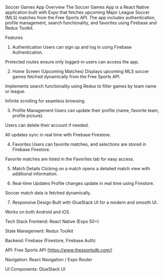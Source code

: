 Soccer Games App
Overview
The Soccer Games App is a React Native application built with Expo that fetches upcoming Major League Soccer (MLS) matches from the Free Sports API. The app includes authentication, profile management, search functionality, and favorites using Firebase and Redux Toolkit.

Features
1. Authentication
Users can sign up and log in using Firebase Authentication.

Protected routes ensure only logged-in users can access the app.

2. Home Screen (Upcoming Matches)
Displays upcoming MLS soccer games fetched dynamically from the Free Sports API.

Implements search functionality using Redux to filter games by team name or league.

Infinite scrolling for seamless browsing.

3. Profile Management
Users can update their profile (name, favorite team, profile picture).

Users can delete their account if needed.

All updates sync in real time with Firebase Firestore.

4. Favorites
Users can favorite matches, and selections are stored in Firebase Firestore.

Favorite matches are listed in the Favorites tab for easy access.

5. Match Details
Clicking on a match opens a detailed match view with additional information.

6. Real-time Updates
Profile changes update in real time using Firestore.

Soccer match data is fetched dynamically.

7. Responsive Design
Built with GlueStack UI for a modern and smooth UI.

Works on both Android and iOS.

Tech Stack
Frontend: React Native (Expo 50+)

State Management: Redux Toolkit

Backend: Firebase (Firestore, Firebase Auth)

API: Free Sports API (https://www.thesportsdb.com/)

Navigation: React Navigation / Expo Router

UI Components: GlueStack UI
